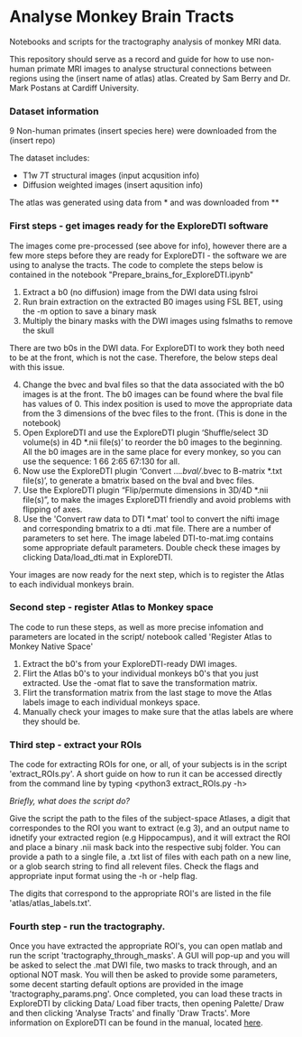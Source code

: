# Analyse Monkey Brain Tracts

Notebooks and scripts for the tractography analysis of monkey MRI data.

This repository should serve as a record and guide for how to use non-human primate MRI images to analyse structural connections between regions using the (insert name of atlas) atlas. Created by Sam Berry and Dr. Mark Postans at Cardiff University. 

### Dataset information

9 Non-human primates (insert species here) were downloaded from the (insert repo)

The dataset includes:

* T1w 7T structural images (input acqusition info)
* Diffusion weighted images (insert aqusition info)

The atlas was generated using data from * and was downloaded from **

### First steps - get images ready for the ExploreDTI software

The images come pre-processed (see above for info), however there are a few more steps before they are ready for ExploreDTI - the software we are using to analyse the tracts. The code to complete the steps below is contained in the notebook "Prepare_brains_for_ExploreDTI.ipynb"

1. Extract a b0 (no diffusion) image from the DWI data using fslroi 
2. Run brain extraction on the extracted B0 images using FSL BET, using the -m option to save a binary mask
3. Multiply the binary masks with the DWI images using fslmaths to remove the skull

There are two b0s in the DWI data. For ExploreDTI to work they both need to be at the front, which is not the case. Therefore, the below steps deal with this issue.

4. Change the bvec and bval files so that the data associated with the b0 images is at the front. The b0 images can be found where the bval file has values of 0. This index position is used to move the appropriate data from the 3 dimensions of the bvec files to the front. (This is done in the notebook)
5. Open ExploreDTI and use the ExploreDTI plugin ‘Shuffle/select 3D volume(s) in 4D *.nii file(s)’ to reorder the b0 images to the beginning. All the b0 images are in the same place for every monkey, so you can use the sequence: 1 66 2:65 67:130 for all. 
6. Now use the ExploreDTI plugin ‘Convert …*.bval/*.bvec to B-matrix *.txt file(s)’, to generate a bmatrix based on the bval and bvec files.
7. Use the ExploreDTI plugin “Flip/permute dimensions in 3D/4D *.nii file(s)”, to make the images ExploreDTI friendly and avoid problems with flipping of axes. 
8. Use the 'Convert raw data to DTI *.mat' tool to convert the nifti image and corresponding bmatrix to a dti .mat file. There are a number of parameters to set here. The image labeled DTI-to-mat.img contains some appropriate default parameters. Double check these images by clicking Data/load_dti.mat in ExploreDTI.

Your images are now ready for the next step, which is to register the Atlas to each individual monkeys brain.

### Second step - register Atlas to Monkey space

The code to run these steps, as well as more precise infomation and parameters are located in the script/ notebook called 'Register Atlas to Monkey Native Space'

1. Extract the b0's from your ExploreDTI-ready DWI images.
2. Flirt the Atlas b0's to your individual monkeys b0's that you just extracted. Use the -omat flat to save the transformation matrix.
3. Flirt the transformation matrix from the last stage to move the Atlas labels image to each individual monkeys space. 
4. Manually check your images to make sure that the atlas labels are where they should be. 

### Third step - extract your ROIs

The code for extracting ROIs for one, or all, of your subjects is in the script 'extract_ROIs.py'. A short guide on how to run it can be accessed directly from the command line by typing <python3 extract_ROIs.py -h>

*Briefly, what does the script do?*

Give the script the path to the files of the subject-space Atlases, a digit that correspondes to the ROI you want to extract (e.g 3), and an output name to idnetify your extracted region (e.g Hippocampus), and it will extract the ROI and place a binary .nii mask back into the respective subj folder. You can provide a path to a single file, a .txt list of files with each path on a new line, or a glob search string to find all relevent files. Check the flags and appropriate input format using the -h or -help flag. 

The digits that correspond to the appropriate ROI's are listed in the file 'atlas/atlas_labels.txt'.


### Fourth step - run the tractography.

Once you have extracted the appropriate ROI's, you can open matlab and run the script 'tractography_through_masks'. A GUI will pop-up and you will be asked to select the .mat DWI file, two masks to track through, and an optional NOT mask. You will then be asked to provide some parameters, some decent starting default options are provided in the image 'tractography_params.png'. Once completed, you can load these tracts in ExploreDTI by clicking Data/ Load fiber tracts, then opening Palette/ Draw and then clicking 'Analyse Tracts' and finally 'Draw Tracts'. More information on ExploreDTI can be found in the manual, located [here](http://www.exploredti.com/manual/Manual_ExploreDTI.pdf). 
